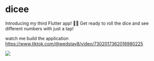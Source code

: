 # dicee
Introducing my third Flutter app! 🎲📱 Get ready to roll the dice and see different numbers with just a tap! 

watch me build the application https://www.tiktok.com/@wedstay8/video/7302017362016980225

![](https://firebasestorage.googleapis.com/v0/b/pager-3c967.appspot.com/o/githubProjects%2Fdicee.png?alt=media&token=d33f9880-f9a6-4d0d-aac9-ca4597d6b8b2)
